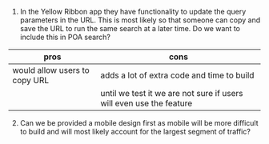 

1. In the Yellow Ribbon app they have functionality to update the query parameters in the URL. This is most likely so that someone can copy and save the URL to run the same search at a later time. Do we want to include this in POA search?

| pros | cons |
|------|------|
| would allow users to copy URL | adds a lot of extra code and time to build |
|                               | until we test it we are not sure if users will even use the feature |



2. Can we be provided a mobile design first as mobile will be more difficult to build and will most likely account for the largest segment of traffic?
